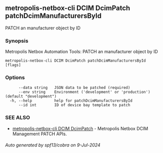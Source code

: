 ## metropolis-netbox-cli DCIM DcimPatch patchDcimManufacturersById

PATCH an manufacturer object by ID

### Synopsis


Metropolis Netbox Automation Tools:
  PATCH an manufacturer object by ID

```
metropolis-netbox-cli DCIM DcimPatch patchDcimManufacturersById [flags]
```

### Options

```
      --data string   JSON data to be patched (required)
      --env string    Environment ('development' or 'production') (default "development")
  -h, --help          help for patchDcimManufacturersById
      --id int        ID of device bay template to patch
```

### SEE ALSO

* [metropolis-netbox-cli DCIM DcimPatch]()	 - Metropolis Netbox DCIM Management PATCH APIs.

###### Auto generated by spf13/cobra on 9-Jul-2024
